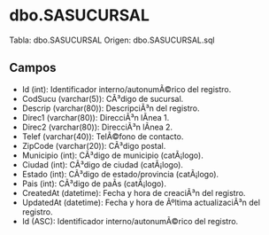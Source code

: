 ﻿# dbo.SASUCURSAL

Tabla: dbo.SASUCURSAL
Origen: dbo.SASUCURSAL.sql

## Campos

- Id (int): Identificador interno/autonumÃ©rico del registro.
- CodSucu (varchar(5)): CÃ³digo de sucursal.
- Descrip (varchar(80)): DescripciÃ³n del registro.
- Direc1 (varchar(80)): DirecciÃ³n lÃ­nea 1.
- Direc2 (varchar(80)): DirecciÃ³n lÃ­nea 2.
- Telef (varchar(40)): TelÃ©fono de contacto.
- ZipCode (varchar(20)): CÃ³digo postal.
- Municipio (int): CÃ³digo de municipio (catÃ¡logo).
- Ciudad (int): CÃ³digo de ciudad (catÃ¡logo).
- Estado (int): CÃ³digo de estado/provincia (catÃ¡logo).
- Pais (int): CÃ³digo de paÃ­s (catÃ¡logo).
- CreatedAt (datetime): Fecha y hora de creaciÃ³n del registro.
- UpdatedAt (datetime): Fecha y hora de Ãºltima actualizaciÃ³n del registro.
- Id (ASC): Identificador interno/autonumÃ©rico del registro.

